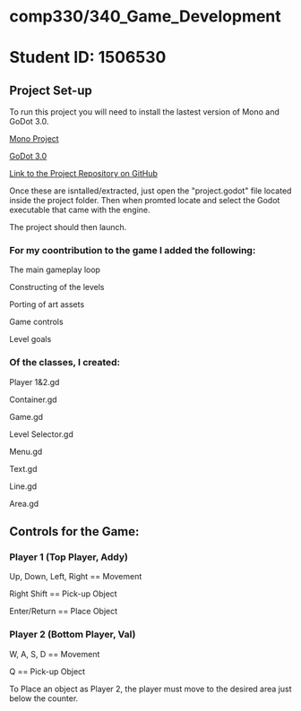 # comp330/340_Game_Development
# Student ID: 1506530

## Project Set-up

To run this project you will need to install the lastest version of Mono and GoDot 3.0.

[Mono Project](https://www.mono-project.com/download/stable/)

[GoDot 3.0](https://godotengine.org/download/windows)

[Link to the Project Repository on GitHub](https://github.com/James120393/Godot-Porting-Project/tree/master)

Once these are isntalled/extracted, just open the "project.godot" file located inside the project folder. 
Then when promted locate and select the Godot executable that came with the engine.

The project should then launch.

### For my coontribution to the game I added the following:

The main gameplay loop

Constructing of the levels

Porting of art assets

Game controls

Level goals


### Of the classes, I created:

Player 1&2.gd

Container.gd

Game.gd

Level Selector.gd

Menu.gd

Text.gd

Line.gd

Area.gd

## Controls for the Game:

### Player 1 (Top Player, Addy)

Up, Down, Left, Right  == Movement

Right Shift == Pick-up Object

Enter/Return == Place Object

### Player 2 (Bottom Player, Val)

W, A, S, D == Movement

Q == Pick-up Object

To Place an object as Player 2, the player must move to the desired area just below the counter.

